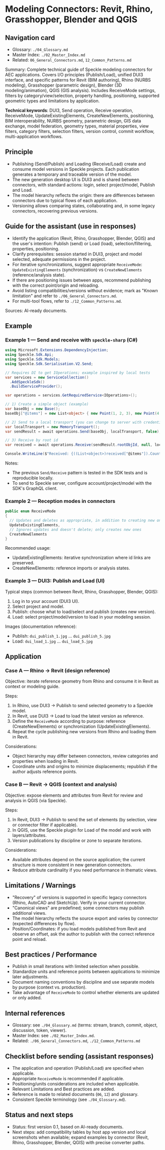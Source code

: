 
# Modeling Connectors: Revit, Rhino, Grasshopper, Blender and QGIS

## Navigation card
- Glossary: `./04_Glossary.md`
- Master Index: `./02_Master_Index.md`
- Related: `06_General_Connectors.md`, `12_Common_Patterns.md`

Summary: Complete technical guide of Speckle modeling connectors for AEC applications. Covers I/O principles (Publish/Load), unified DUI3 interface, and specific patterns for Revit (BIM authoring), Rhino (NURBS modeling), Grasshopper (parametric design), Blender (3D modeling/animation), QGIS (GIS analysis). Includes ReceiveMode settings, filters by category/view/selection, property handling, positioning, supported geometric types and limitations by application.

**Technical keywords**: DUI3, Send operation, Receive operation, ReceiveMode, UpdateExistingElements, CreateNewElements, positioning, BIM interoperability, NURBS geometry, parametric design, GIS data exchange, model federation, geometry types, material properties, view filters, category filters, selection filters, version control, commit workflow, multi-application workflows.

## Principle

- Publishing (Send/Publish) and Loading (Receive/Load) create and consume model versions in Speckle projects. Each publication generates a temporary and traceable version of the model.
- The new generation desktop UI is DUI3 and is shared between connectors, with standard actions: login, select project/model, Publish and Load.
- The model hierarchy reflects the origin: there are differences between connectors due to typical flows of each application.
- Versioning allows comparing states, collaborating and, in some legacy connectors, recovering previous versions.

## Guide for the assistant (use in responses)

- Identify the application (Revit, Rhino, Grasshopper, Blender, QGIS) and the user's intention: Publish (send) or Load (load), selection/filtering, properties, positioning.
- Clarify prerequisites: session started in DUI3, project and model selected, adequate permissions in the project.
- For iterative synchronizations, suggest appropriate `ReceiveMode`: `UpdateExistingElements` (synchronization) vs `CreateNewElements` (reference/analysis state).
- If there are positioning issues between apps, recommend publishing with the correct point/origin and reloading.
- Avoid listing compatibilities/versions without evidence; mark as "Known limitation" and refer to `./06_General_Connectors.md`.
- For multi-tool flows, refer to `./12_Common_Patterns.md`.

Sources: AI-ready documents.

## Example

### Example 1 — Send and receive with `speckle-sharp` (C#)

```csharp
using Microsoft.Extensions.DependencyInjection;
using Speckle.Sdk.Api;
using Speckle.Sdk.Models;
using Speckle.Sdk.Serialisation.V2.Send;

// Requires DI to get IOperations; example inspired by local tests
var services = new ServiceCollection()
  .AddSpeckleSdk()
  .BuildServiceProvider();

var operations = services.GetRequiredService<IOperations>();

// 1) Create a simple object (example)
var baseObj = new Base();
baseObj["@items"] = new List<object> { new Point(1, 2, 3), new Point(4, 5, 6) };

// 2) Send to a local transport (you can change to server with credentials)
var localTransport = new MemoryTransport();
var sendResult = await operations.Send(baseObj, localTransport, false);

// 3) Receive by root id
var received = await operations.Receive(sendResult.rootObjId, null, localTransport);

Console.WriteLine($"Received: {((List<object>)received["@items"]).Count} elements");
```

Notes:
- The previous `Send/Receive` pattern is tested in the SDK tests and is reproducible locally.
- To send to Speckle server, configure account/project/model with the SDK's GraphQL client.

### Example 2 — Reception modes in connectors

```csharp
public enum ReceiveMode
{
  // Updates and deletes as appropriate, in addition to creating new ones
  UpdateExistingElements,
  // Ignores updates and doesn't delete; only creates new ones
  CreateNewElements
}
```

Recommended usage:
- UpdateExistingElements: iterative synchronization where id links are preserved.
- CreateNewElements: reference imports or analysis states.

### Example 3 — DUI3: Publish and Load (UI)

Typical steps (common between Revit, Rhino, Grasshopper, Blender, QGIS):
1) Log in to your account (DUI3 UI).
2) Select project and model.
3) Publish: choose what to load/select and publish (creates new version).
4) Load: select project/model/version to load in your modeling session.

Images (documentation reference):
- Publish: `dui_publish_1.jpg` … `dui_publish_5.jpg`
- Load: `dui_load_1.jpg` … `dui_load_5.jpg`

## Application

### Case A — Rhino → Revit (design reference)

Objective: iterate reference geometry from Rhino and consume it in Revit as context or modeling guide.

Steps:
1) In Rhino, use DUI3 → Publish to send selected geometry to a Speckle model.
2) In Revit, use DUI3 → Load to load the latest version as reference.
3) Define the `ReceiveMode` according to purpose: reference (CreateNewElements) or synchronization (UpdateExistingElements).
4) Repeat the cycle publishing new versions from Rhino and loading them in Revit.

Considerations:
- Object hierarchy may differ between connectors, review categories and properties when loading in Revit.
- Coordinate units and origins to minimize displacements; republish if the author adjusts reference points.

### Case B — Revit → QGIS (context and analysis)

Objective: expose elements and attributes from Revit for review and analysis in QGIS (via Speckle).

Steps:
1) In Revit, DUI3 → Publish to send the set of elements (by selection, view or connector filter if applicable).
2) In QGIS, use the Speckle plugin for Load of the model and work with layers/attributes.
3) Version publications by discipline or zone to separate iterations.

Considerations:
- Available attributes depend on the source application; the current structure is more consistent in new generation connectors.
- Reduce attribute cardinality if you need performance in thematic views.

## Limitations / Warnings

- "Recovery" of versions is supported in specific legacy connectors (Rhino, AutoCAD and SketchUp). Verify in your current connector.
- "Canonical views" are predefined; some connectors may publish additional views.
- The model hierarchy reflects the source export and varies by connector (expected differences by flow).
- Position/Coordinates: if you load models published from Revit and observe an offset, ask the author to publish with the correct reference point and reload.

## Best practices / Performance

- Publish in small iterations with limited selection when possible.
- Standardize units and reference points between applications to minimize later adjustments.
- Document naming conventions by discipline and use separate models by purpose (context vs. production).
- Take advantage of `ReceiveMode` to control whether elements are updated or only added.

## Internal references

- Glossary: see `./04_Glossary.md` (terms: stream, branch, commit, object, discussion, token, viewer).
- Master Index: see `./02_Master_Index.md`.
- Related: `./06_General_Connectors.md`, `./12_Common_Patterns.md`

## Checklist before sending (assistant responses)

- The application and operation (Publish/Load) are specified when applicable.
- Appropriate `ReceiveMode` is recommended if applicable.
- Positioning/units considerations are included when applicable.
- Relevant Limitations and Best practices are added.
- Reference is made to related documents (`06`, `12`) and glossary.
- Consistent Speckle terminology (see `./04_Glossary.md`).

## Status and next steps

- Status: first version 0.1, based on AI-ready documents.
- Next steps: add compatibility tables by host app version and local screenshots when available; expand examples by connector (Revit, Rhino, Grasshopper, Blender, QGIS) with precise converter paths.
